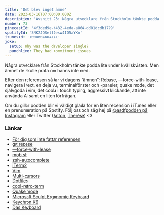 ```yaml
---
title: 'Det blev inget ämne'
date: 2023-03-16T07:00:00.000Z
description: 'Avsnitt 73: Några utvecklare från Stockholm tänkte podda lite under kvällskvisten. Men ämnet de skulle prata om hanns inte med.'
number: 73
pinecastId: '4f3ded9e-f432-4eda-a864-dd01dcdb1799'
spotifyId: '3NK2JOSellOesw4IO5aYKn'
itunesId: '1000604604141'
joke:
  setup: Why was the developer single?
  punchline: They had commitment issues
---
```


Några utvecklare från Stockholm tänkte podda lite under kvällskvisten. Men ämnet de skulle prata om hanns inte med.

Efter den referensen så tar vi dagens “ämnen”: Rebase, —force-with-lease, navigera i text, en deja vu, terminalfönster och -paneler, quake mode, det självgoda i vim, det coola i touch typing, aggressivt klickande, att inte använda AI samt en liten förfrågan.

Om du gillar podden blir vi väldigt glada för en liten recension i iTunes eller en prenumeration på Spotify. Följ oss och säg hej på [@asdfpodden på Instagram](https://www.instagram.com/asdfpodden/) eller Twitter ([Anton](https://twitter.com/Awnton), [Therése](https://twitter.com/tkomstadius)) &lt;3

### Länkar

- [För dig som inte fattar referensen](https://www.det-blev-ingen-cd.com/)
- [git rebase](https://git-scm.com/docs/git-rebase)
- [—force-with-lease](https://git-scm.com/docs/git-push#Documentation/git-push.txt---no-force-with-lease)
- [mob.sh](https://mob.sh/)
- [zsh-autocomplete](https://github.com/marlonrichert/zsh-autocomplete)
- [iTerm2](https://iterm2.com/)
- [Vim](https://www.vim.org/)
- [Multi-cursors](https://code.visualstudio.com/docs/editor/codebasics#_multiple-selections-multicursor)
- [Dotfiles](https://dotfiles.github.io/)
- [cool-retro-term](https://github.com/Swordfish90/cool-retro-term)
- [Quake mode](https://www.karam.io/blog/2018/turning-i-term-in-to-a-quake-style-terminal-on-mac-os/)
- [Microsoft Sculpt Ergonomic Keyboard](https://www.microsoft.com/sv-se/d/microsoft-sculpt-ergonomic-desktop/8xk02kz6k69w?activetab=pivot:%C3%B6versikttab)
- [Keychron K6](https://www.keychron.com/products/keychron-k6-wireless-mechanical-keyboard)
- [Das Keyboard](https://www.daskeyboard.com/daskeyboard-4-ultimate/)
